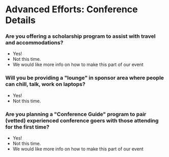 # Advanced Efforts: Conference Details

### Are you offering a scholarship program to assist with travel and accommodations?
* Yes!
* Not this time.
* We would like more info on how to make this part of our event

### Will you be providing a "lounge" in sponsor area where people can chill, talk, work on laptops?
* Yes!
* Not this time.

### Are you planning a "Conference Guide" program to pair (vetted) experienced conference goers with those attending for the first time?
* Yes!
* Not this time.
* We would like more info on how to make this part of our event


